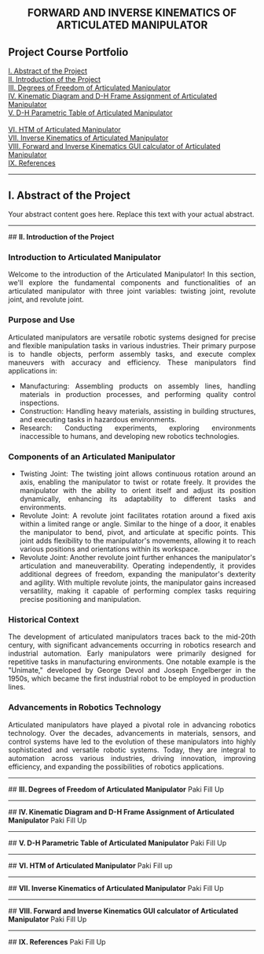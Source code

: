 <div style="text-align: center;">

## <strong>FORWARD AND INVERSE KINEMATICS OF ARTICULATED MANIPULATOR</strong>

</div>

## <strong>Project Course Portfolio</strong>

[I. Abstract of the Project](#abstract)
<br>
[II. Introduction of the Project](#introduction)
 <br>
[III. Degrees of Freedom of Articulated Manipulator](#degrees-of-freedom)
 <br>
[IV. Kinematic Diagram and D-H Frame Assignment of Articulated Manipulator](#kinematic-diagram)
 <br>
[V. D-H Parametric Table of Articulated Manipulator](#parametric-table)
 <br>							
[VI. HTM of Articulated Manipulator](#htm)
 <br>
[VII. Inverse Kinematics of Articulated Manipulator](#inverse-kinematics)
 <br>
[VIII. Forward and Inverse Kinematics GUI calculator of Articulated Manipulator](#gui-calculator)
 <br>
[IX. References](#references)
 <hr>

## <strong>I. Abstract of the Project</strong><a name="abstract"></a>
Your abstract content goes here. Replace this text with your actual abstract.

<hr>
## <strong>II. Introduction of the Project</strong><a name="introduction"></a>

<div style="text-align: justify;">

### Introduction to Articulated Manipulator
Welcome to the introduction of the Articulated Manipulator! In this section, we'll explore the fundamental components and functionalities of an articulated manipulator with three joint variables: twisting joint, revolute joint, and revolute joint.

### Purpose and Use
Articulated manipulators are versatile robotic systems designed for precise and flexible manipulation tasks in various industries. Their primary purpose is to handle objects, perform assembly tasks, and execute complex maneuvers with accuracy and efficiency. These manipulators find applications in:

- Manufacturing: Assembling products on assembly lines, handling materials in production processes, and performing quality control inspections.
- Construction: Handling heavy materials, assisting in building structures, and executing tasks in hazardous environments.
- Research: Conducting experiments, exploring environments inaccessible to humans, and developing new robotics technologies.

### Components of an Articulated Manipulator
- Twisting Joint: The twisting joint allows continuous rotation around an axis, enabling the manipulator to twist or rotate freely. It provides the manipulator with the ability to orient itself and adjust its position dynamically, enhancing its adaptability to different tasks and environments.
- Revolute Joint: A revolute joint facilitates rotation around a fixed axis within a limited range or angle. Similar to the hinge of a door, it enables the manipulator to bend, pivot, and articulate at specific points. This joint adds flexibility to the manipulator's movements, allowing it to reach various positions and orientations within its workspace.
- Revolute Joint: Another revolute joint further enhances the manipulator's articulation and maneuverability. Operating independently, it provides additional degrees of freedom, expanding the manipulator's dexterity and agility. With multiple revolute joints, the manipulator gains increased versatility, making it capable of performing complex tasks requiring precise positioning and manipulation.

### Historical Context
The development of articulated manipulators traces back to the mid-20th century, with significant advancements occurring in robotics research and industrial automation. Early manipulators were primarily designed for repetitive tasks in manufacturing environments. One notable example is the "Unimate," developed by George Devol and Joseph Engelberger in the 1950s, which became the first industrial robot to be employed in production lines.

### Advancements in Robotics Technology
Articulated manipulators have played a pivotal role in advancing robotics technology. Over the decades, advancements in materials, sensors, and control systems have led to the evolution of these manipulators into highly sophisticated and versatile robotic systems. Today, they are integral to automation across various industries, driving innovation, improving efficiency, and expanding the possibilities of robotics applications.

</div>

 <hr>
## <strong>III. Degrees of Freedom of Articulated Manipulator</strong><a name="degrees-of-freedom"></a>
Paki Fill Up

 <hr>
## <strong>IV. Kinematic Diagram and D-H Frame Assignment of Articulated Manipulator</strong><a name="kinematic-diagram"></a>
Paki Fill Up

 <hr>
## <strong>V. D-H Parametric Table of Articulated Manipulator</strong><a name="parametric-table"></a>
Paki Fill Up

 <hr>
## <strong>VI. HTM of Articulated Manipulator</strong><a name="htm"></a>
Paki Fill  up

 <hr>
## <strong>VII. Inverse Kinematics of Articulated Manipulator</strong><a name="inverse-kinematics"></a>
Paki Fill Up

 <hr>
## <strong>VIII. Forward and Inverse Kinematics GUI calculator of Articulated Manipulator</strong><a name="gui-calculator"></a>
Paki Fill Up

 <hr>
## <strong>IX. References</strong><a name="references"></a>
Paki Fill Up
